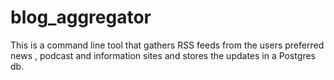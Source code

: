 # blog_aggregator
This is a command line tool that gathers RSS feeds from the users preferred news , podcast and information sites and stores the updates in a Postgres db.
